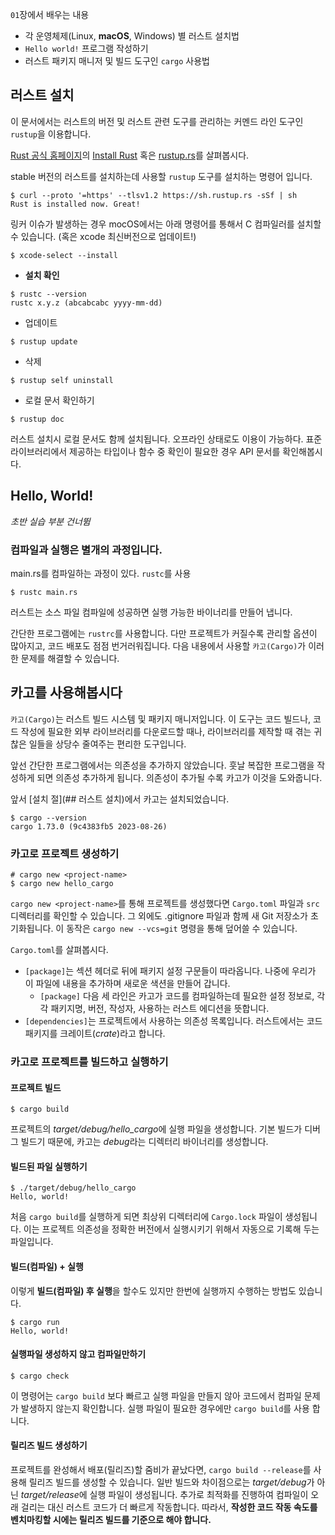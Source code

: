 `01`장에서 배우는 내용
- 각 운영체제(Linux, **macOS**, Windows) 별 러스트 설치법
- `Hello world!` 프로그램 작성하기
- 러스트 패키지 매니저 및 빌드 도구인 `cargo` 사용법

## 러스트 설치
이 문서에서는 러스트의 버전 및 러스트 관련 도구를 관리하는 커멘드 라인 도구인 `rustup`을 이용합니다.

[Rust 공식 홈페이지](https://www.rust-lang.org/)의 [Install Rust](https://www.rust-lang.org/tools/install) 혹은 [rustup.rs](https://rustup.rs/)를 살펴봅시다.

stable 버전의 러스트를 설치하는데 사용할 `rustup` 도구를 설치하는 명령어 입니다.
```shell
$ curl --proto '=https' --tlsv1.2 https://sh.rustup.rs -sSf | sh
Rust is installed now. Great!
```

링커 이슈가 발생하는 경우 mocOS에서는 아래 명령어를 통해서 C 컴파일러를 설치할 수 있습니다. (혹은 xcode 최신버전으로 업데이트!)
```shell
$ xcode-select --install
```

- **설치 확인**
```shell
$ rustc --version
rustc x.y.z (abcabcabc yyyy-mm-dd)
```

- 업데이트
```shell
$ rustup update
```

- 삭제
```shell
$ rustup self uninstall
```

- 로컬 문서 확인하기
```shell
$ rustup doc
```
러스트 설치시 로컬 문서도 함께 설치됩니다. 오프라인 상태로도 이용이 가능하다. 표준 라이브러리에서 제공하는 타입이나 함수 중 확인이 필요한 경우 API 문서를 확인해봅시다.


## Hello, World!
*초반 실습 부분 건너뜀*

### 컴파일과 실행은 별개의 과정입니다.
main.rs를 컴파일하는 과정이 있다. `rustc`를 사용
```shell
$ rustc main.rs
```

러스트는 소스 파일 컴파일에 성공하면 실행 가능한 바이너리를 만들어 냅니다.

간단한 프로그램에는 `rustrc`를 사용합니다. 다만 프로젝트가 커질수록 관리할 옵션이 많아지고, 코드 배포도 점점 번거러워집니다. 다음 내용에서 사용할 `카고(Cargo)`가 이러한 문제를 해결할 수 있습니다.


## 카고를 사용해봅시다
`카고(Cargo)`는 러스트 빌드 시스템 및 패키지 매니저입니다. 이 도구는 코드 빌드나, 코드 작성에 필요한 외부 라이브러리를 다운로드할 때나, 라이브러리를 제작할 때 겪는 귀찮은 일들을 상당수 줄여주는 편리한 도구입니다.

앞선 간단한 프로그램에서는 의존성을 추가하지 않았습니다. 훗날 복잡한 프로그램을 작성하게 되면 의존성 추가하게 됩니다. 의존성이 추가될 수록 카고가 이것을 도와줍니다.

앞서 [설치 절](## 러스트 설치)에서 카고는 설치되었습니다.
```shell
$ cargo --version
cargo 1.73.0 (9c4383fb5 2023-08-26)
```

### 카고로 프로젝트 생성하기
```shell
# cargo new <project-name>
$ cargo new hello_cargo
```
`cargo new <project-name>`를 통해 프로젝트를 생성했다면 `Cargo.toml` 파일과 `src` 디렉터리를 확인할 수 있습니다. 그 외에도 .gitignore 파일과 함께 새 Git 저장소가 초기화됩니다. 이 동작은 `cargo new --vcs=git` 명령을 통해 덮어쓸 수 있습니다.

`Cargo.toml`를 살펴봅시다.
- `[package]`는 섹션 헤더로 뒤에 패키지 설정 구문들이 따라옵니다. 나중에 우리가 이 파일에 내용을 추가하며 새로운 색션을 만들어 갑니다.
    - `[package]` 다음 세 라인은 카고가 코드를 컴파일하는데 필요한 설정 정보로, 각각 패키지명, 버전, 작성자, 사용하는 러스트 에디션을 뜻합니다.
- `[dependencies]`는 프로젝트에서 사용하는 의존성 목록입니다. 러스트에서는 코드 패키지를 크레이트(*crate*)라고 합니다.

### 카고로 프로젝트를 빌드하고 실행하기
#### 프로젝트 빌드
```shell
$ cargo build
```
프로젝트의 *target/debug/hello_cargo*에 실행 파일을 생성합니다. 기본 빌드가 디버그 빌드기 때문에, 카고는 *debug*라는 디렉터리 바이너리를 생성합니다.

#### 빌드된 파일 실행하기
```shell
$ ./target/debug/hello_cargo
Hello, world!
```
처음 `cargo build`를 실행하게 되면 최상위 디렉터리에 `Cargo.lock` 파일이 생성됩니다. 이는 프로젝트 의존성을 정확한 버전에서 실행시키기 위해서 자동으로 기록해 두는 파일입니다.

#### 빌드(컴파일) + 실행
이렇게 **빌드(컴파일) 후 실행**을 할수도 있지만 한번에 실행까지 수행하는 방법도 있습니다.
```shell
$ cargo run
Hello, world!
```

#### 실행파일 생성하지 않고 컴파일만하기
```shell
$ cargo check
```
이 명령어는 `cargo build` 보다 빠르고 실행 파일을 만들지 않아 코드에서 컴파일 문제가 발생하지 않는지 확인합니다. 실행 파일이 필요한 경우에만 `cargo build`를 사용 합니다.

#### 릴리즈 빌드 생성하기
프로젝트를 완성해서 배포(릴리즈)할 줌비가 끝났다면, `cargo build --release`를 사용해 릴리즈 빌드를 생성할 수 있습니다. 일반 빌드와 차이점으로는 *target/debug*가 아닌 *target/release*에 실행 파일이 생성됩니다. 추가로 최적화를 진행하여 컴파일이 오래 걸리는 대신 러스트 코드가 더 빠르게 작동합니다.
따라서, **작성한 코드 작동 속도를 벤치마킹할 시에는 릴리즈 빌드를 기준으로 해야 합니다.**

